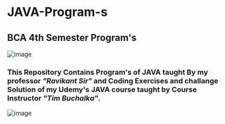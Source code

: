 # JAVA-Program-s
## BCA 4th Semester Program's
![image](https://user-images.githubusercontent.com/77437944/208276007-d3b14464-3fec-4648-9142-c7735342265b.png)
### This Repository Contains Program's of JAVA taught By my professor *"Ravikant Sir"* and Coding Exercises and challange Solution of my Udemy's JAVA course taught by Course Instructor *"Tim Buchalka"*.
![image](https://user-images.githubusercontent.com/77437944/208276242-b1830800-8e93-4bb8-a1fe-88e1aa7873ca.png)
